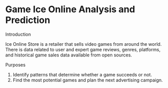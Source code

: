 # Game Ice Online Analysis and Prediction
Introduction

Ice Online Store is a retailer that sells video games from around the world. There is data related to user and expert game reviews, genres, platforms, and historical game sales data available from open sources.

Purposes

1. Identify patterns that determine whether a game succeeds or not.
2. Find the most potential games and plan the next advertising campaign.
